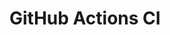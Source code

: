 # GitHub Actions CI





























































































































































































































































































































































































































































































































































































































































































































































































































































































































































































































































